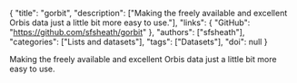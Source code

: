 {
  "title": "gorbit",
  "description": ["Making the freely available and excellent Orbis data just a little bit more easy to use."],
  "links": {
    "GitHub": "https://github.com/sfsheath/gorbit"
  },
  "authors": ["sfsheath"],
  "categories": ["Lists and datasets"],
  "tags": ["Datasets"],
  "doi": null
}

<!-- Generated by csv2md.R – do not edit by hand -->

Making the freely available and excellent Orbis data just a little bit more easy to use.
